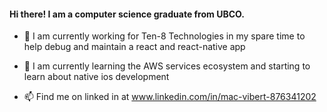 
#### Hi there! I am a computer science graduate from UBCO. 

- 🔭 I am currently working for Ten-8 Technologies in my spare time to help debug and maintain a react and react-native app 

- 🌱 I am currently learning the AWS services ecosystem and starting to learn about native ios development

- 📫 Find me on linked in at www.linkedin.com/in/mac-vibert-876341202


